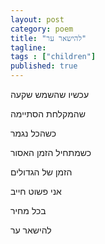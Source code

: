 ```yaml
---
layout: post 
category: poem
title: "להישאר ער"
tagline: 
tags : ["children"] 
published: true
---
```


עכשיו שהשמש שקעה

שהמקלחת הסתיימה

כשהכל נגמר

כשמתחיל הזמן האסור

הזמן של הגדולים

אני פשוט חייב

בכל מחיר

להישאר ער
